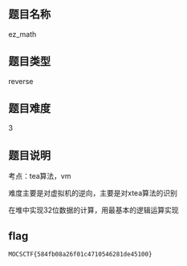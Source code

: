 ## 题目名称

ez_math

## 题目类型

reverse

## 题目难度

3

## 题目说明

考点：tea算法，vm

难度主要是对虚拟机的逆向，主要是对xtea算法的识别

在堆中实现32位数据的计算，用最基本的逻辑运算实现

## flag

```
MOCSCTF{584fb08a26f01c4710546281de45100}
```

